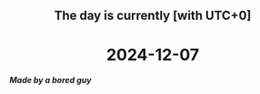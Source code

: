 <h2 align=center>The day is currently [with UTC+0]</h2>
<h1 align=center><!--TIME BEGIN-->2024-12-07<!--TIME END--></h1>
<h5>Made by a bored guy</h5>
